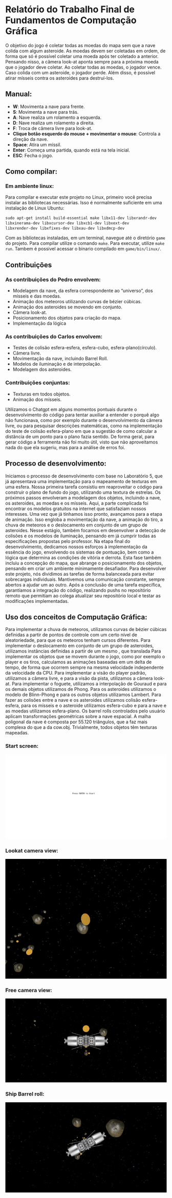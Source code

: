 # Relatório do Trabalho Final de Fundamentos de Computação Gráfica
O objetivo do jogo é coletar todas as moedas do mapa sem que a nave colida com algum asteroide. As moedas devem ser coletadas em ordem, de forma que só é possível coletar uma moeda após ter coletado a anterior. Pensando nisso, a câmera look-at aponta sempre para a próxima moeda que o jogador deve coletar. Ao coletar todas as moedas, o jogador vence. Caso colida com um asteroide, o jogador perde. Além disso, é possível atirar mísseis contra os asteroides para destruí-los. 

## Manual:
- **W**: Movimenta a nave para frente.
- **S**: Movimenta a nave para trás.
- **A**: Nave realiza um rolamento a esquerda.
- **D**: Nave realiza um rolamento a direita.
- **F**: Troca de câmera livre para look-at.
- **Clique botão esquerdo do mouse + movimentar o mouse**: Controla a direção da nave.
- **Space**: Atira um míssil.
- **Enter**: Começa uma partida, quando está na tela inicial.
- **ESC**: Fecha o jogo.


## Como compilar:
### Em ambiente linux:
Para compilar e executar este projeto no Linux, primeiro você precisa instalar as bibliotecas necessárias. Isso é normalmente suficiente em uma instalação de Linux Ubuntu:
```
sudo apt-get install build-essential make libx11-dev libxrandr-dev 
libxinerama-dev libxcursor-dev libxcb1-dev libxext-dev 
libxrender-dev libxfixes-dev libxau-dev libxdmcp-dev
```	      
Com as bibliotecas instaladas, em um terminal, navegue até o diretório `game` do projeto. Para compilar utilize o comando `make`. Para executar, utilize `make run`. Tambem é possivel acessar o binario compilado em `game/bin/linux/`.


## Contribuições
### As contribuições do Pedro envolvem: 
- Modelagem da nave, da esfera correspondente ao “universo”, dos mísseis e das moedas.
- Animação dos meteoros utilizando curvas de bézier cúbicas.
- Animação dos asteroides se movendo em conjunto. 
- Câmera look-at.
- Posicionamento dos objetos para criação do mapa. 
- Implementação da lógica 

### As contribuições do Carlos envolvem:
- Testes de colisão esfera-esfera, esfera-cubo, esfera-plano(círculo).
- Câmera livre.
- Movimentação da nave, incluindo Barrel Roll.
- Modelos de iluminação e de interpolação.
- Modelagem dos asteroides.

### Contribuições conjuntas:
- Texturas em todos objetos.
- Animação dos mísseis.

Utilizamos o Chatgpt em alguns momentos pontuais durante o desenvolvimento do código para tentar auxiliar a entender o porquê algo não funcionava, como por exemplo durante o desenvolvimento da câmera livre, ou para pesquisar descrições matemáticas, como na implementação do teste de colisão esfera-plano em que a sugestão de como calcular a distância de um ponto para o plano fazia sentido. De forma geral, para gerar código a ferramenta não foi muito útil, visto que não aproveitamos nada do que ela sugeriu, mas para a análise de erros foi.

## Processo de desenvolvimento:
Iniciamos o processo de desenvolvimento com base no Laboratório 5, que já apresentava uma implementação para o mapeamento de texturas em uma esfera. Nossa primeira tarefa consistiu em reaproveitar o código para construir o plano de fundo do jogo, utilizando uma textura de estrelas.
Os próximos passos envolveram a modelagem dos objetos, incluindo a nave, os asteroides, as moedas e os mísseis. Aqui, a parte complicada foi encontrar os modelos gratuitos na internet que satisfaziam nossos interesses.
Uma vez que já tínhamos isso pronto, avançamos para a etapa de animação. Isso engloba a movimentação da nave, a animação do tiro, a chuva de meteoros e o deslocamento em conjunto de um grupo de asteroides. Nesse estágio, também focamos em desenvolver a detecção de colisões e os modelos de iluminação, pensando em já cumprir todas as especificações propostas pelo professor.
Na etapa final do desenvolvimento, dedicamos nossos esforços à implementação da essência do jogo, envolvendo os sistemas de pontuação, bem como a lógica que determina as condições de vitória e derrota. Esta fase também incluiu a concepção do mapa, que abrange o posicionamento dos objetos, pensando em criar um ambiente minimamente desafiador. 
Para desenvolver este projeto, nós dividimos as tarefas de forma balanceada para evitar sobrecargas individuais. Mantivemos uma comunicação constante, sempre abertos a ajudar um ao outro. Após a conclusão de uma tarefa específica, garantíamos a integração do código, realizando pushs no repositório remoto que permitiam ao colega atualizar seu repositório local e testar as modificações implementadas.

## Uso dos conceitos de Computação Gráfica:
Para implementar a chuva de meteoros, utilizamos curvas de bézier cúbicas definidas a partir de pontos de controle com um certo nível de aleatoriedade, para que os meteoros tenham cursos diferentes.
Para implementar o deslocamento em conjunto de um grupo de asteroides, utilizamos instâncias definidas a partir de um mesmo  , que translada
Para implementar os objetos que se movem durante o jogo, como por exemplo o player e os tiros, calculamos as animações baseadas em um delta de tempo, de forma que ocorrem sempre na mesma velocidade independente da velocidade da CPU.
Para implementar a visão do player padrão, utilizamos a câmera livre, e para a visão da pista, utilizamos a câmera look-at.
Para implementar o foguete, utilizamos a interpolação de Gouraud e para os demais objetos utilizamos de Phong.
Para os asteroides utilizamos o modelo de Blinn-Phong e para os outros objetos utilizamos Lambert.
Para fazer as colisões entre a nave e os asteroides utilizamos colisão esfera-esfera, para os mísseis e o asteroide utilizamos esfera-cubo e para a nave e as moedas utilizamos esfera-plano.
Os barrel rolls controlados pelo usuário aplicam transformações geométricas sobre a nave espacial.
A malha poligonal da nave é composta por 55.120 triângulos, que a faz mais complexa do que a da cow.obj.
Trivialmente, todos objetos têm texturas mapeadas.

### Start screen:
![Alt](/images/start.png "Start screnn")

### Lookat camera view:
![Alt](/images/lookat.png "lookat view")

### Free camera view:
![Alt](/images/map.png "initial ship view")

### Ship Barrel roll:
![Alt](/images/flip.png "Ship Barrel roll")

